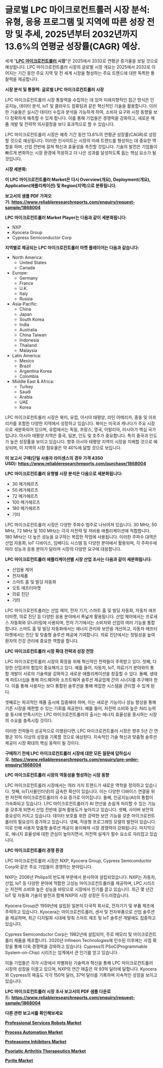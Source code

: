 <p><h1>글로벌 LPC 마이크로컨트롤러 시장 분석: 유형, 응용 프로그램 및 지역에 따른 성장 전망 및 추세, 2025년부터 2032년까지 13.6%의 연평균 성장률(CAGR) 예상.</h1></p><p>세계 "<strong><a href="https://www.reliableresearchreports.com/lpc-microcontroller-r1868004?utm_campaign=106&utm_medium=8&utm_source=Github&utm_content=ia&utm_term=06032025&utm_id=lpc-microcontroller">LPC 마이크로컨트롤러&nbsp;</a></strong><strong>시장</strong>"은 2025에서 2032로 연평균 증가율을 보일 것으로 예상됩니다. LPC 마이크로컨트롤러 시장의 글로벌 시장 개요는 2025에서 2032로 이어지는 기간 동안 주요 지역 및 전 세계 시장을 형성하는 주요 트렌드에 대한 독특한 통찰력을 제공합니다.</p>
<p><strong>시장 분석 및 통찰력: 글로벌 LPC 마이크로컨트롤러 시장</strong></p>
<p><p>LPC 마이크로컨트롤러 시장 통찰력을 수집하는 데 있어 미래지향적인 접근 방식은 인공지능, 데이터 분석, IoT 및 클라우드 컴퓨팅과 같은 혁신적인 기술을 활용합니다. 이러한 기술들은 실시간 데이터 수집과 분석을 가능하게 하여, 소비자 요구와 시장 동향을 보다 정확하게 예측할 수 있게 합니다. 이를 통해 기업들은 경쟁력을 강화하고, 새로운 제품 개발 및 전략적 의사결정을 보다 효과적으로 할 수 있습니다. </p><p>LPC 마이크로컨트롤러 시장은 예측 기간 동안 13.6%의 연평균 성장률(CAGR)로 성장할 것으로 예상됩니다. 이러한 인사이트는 시장의 미래 트렌드를 형성하는 데 중요한 역할을 하며, 산업 전반에 걸쳐 혁신과 효율성을 촉진할 것입니다. 기술의 발전은 기업들이 빠르게 변화하는 시장 환경에 적응하고 더 나은 성과를 달성하도록 돕는 핵심 요소가 될 것입니다.</p><a href="%7CAUTHORITHY_DOMAIN_URL%7C?utm_campaign=106&utm_medium=8&utm_source=Github&utm_content=ia&utm_term=06032025&utm_id=lpc-microcontroller"></a></p>
<p><strong>시장 세분화:</strong></p>
<p><strong>이 LPC 마이크로컨트롤러 Market은 다시 Overview(개요), Deployment(개요), Application(애플리케이션) 및 Region(지역)으로 분류됩니다.</strong></p>
<p><strong>보고서의 샘플 PDF 가져오기:&nbsp;<a href="https://www.reliableresearchreports.com/enquiry/request-sample/1868004?utm_campaign=106&utm_medium=8&utm_source=Github&utm_content=ia&utm_term=06032025&utm_id=lpc-microcontroller">https://www.reliableresearchreports.com/enquiry/request-sample/1868004</a></strong><strong></strong></p>
<p><strong>LPC 마이크로컨트롤러 Market Player는 다음과 같이 세분화됩니다:</strong></p>
<p><ul><li>NXP</li><li>Kyocera Group</li><li>Cypress Semiconductor Corp</li></ul></p>
<p><strong>지역별로 제공되는 LPC 마이크로컨트롤러 마켓 플레이어는 다음과 같습니다:</strong></p>
<p><ul>
    <li>
        North America:
        <ul>
            <li>United States</li>
            <li>Canada</li>
        </ul>
    </li>
    <li>
        Europe:
        <ul>
            <li>Germany</li>
            <li>France</li>
            <li>U.K.</li>
            <li>Italy</li>
            <li>Russia</li>
        </ul>
    </li>
    <li>
        Asia-Pacific:
        <ul>
            <li>China</li>
            <li>Japan</li>
            <li>South Korea</li>
            <li>India</li>
            <li>Australia</li>
            <li>China Taiwan</li>
            <li>Indonesia</li>
            <li>Thailand</li>
            <li>Malaysia</li>
        </ul>
    </li>
    <li>
        Latin America:
        <ul>
            <li>Mexico</li>
            <li>Brazil</li>
            <li>Argentina Korea</li>
            <li>Colombia</li>
        </ul>
    </li>
    <li>
        Middle East & Africa:
        <ul>
            <li>Turkey</li>
            <li>Saudi</li>
            <li>Arabia</li>
            <li>UAE</li>
            <li>Korea</li>
        </ul>
    </li>
    </ul></p>
<p><p>LPC 마이크로컨트롤러 시장은 북미, 유럽, 아시아 태평양, 라틴 아메리카, 중동 및 아프리카를 포함한 다양한 지역에서 성장하고 있습니다. 북미는 미국과 캐나다가 주요 시장으로 세분화되어 있으며, 유럽에서는 독일, 프랑스, 영국, 이탈리아, 러시아가 핵심 국가입니다. 아시아 태평양 지역은 중국, 일본, 인도 및 호주가 중요합니다. 특히 중국과 인도가 높은 성장률을 보이고 있습니다. 향후 아시아 태평양 지역이 시장을 지배할 것으로 예상되며, 이 지역의 시장 점유율은 약 40%에 달할 것으로 보입니다.</p></p>
<p><strong>이 보고서 구매(단일 사용자 라이센스의 경우 가격 4350 USD):&nbsp;<a href="https://www.reliableresearchreports.com/purchase/1868004?utm_campaign=106&utm_medium=8&utm_source=Github&utm_content=ia&utm_term=06032025&utm_id=lpc-microcontroller">https://www.reliableresearchreports.com/purchase/1868004</a></strong></p>
<p><strong>LPC 마이크로컨트롤러 유형별 시장 분석은 다음으로 세분화됩니다:</strong></p>
<p><ul><li>30 메가헤르츠</li><li>50 메가헤르츠</li><li>72 메가헤르츠</li><li>100 메가헤르츠</li><li>180 메가헤르츠</li><li>기타</li></ul></p>
<p><p>LPC 마이크로컨트롤러 시장은 다양한 주파수 범주로 나뉘어져 있습니다. 30 MHz, 50 MHz, 72 MHz 및 100 MHz는 각각 저전력 및 저비용 애플리케이션에 적합합니다. 180 MHz는 더 높은 성능을 요구하는 복잡한 작업에 사용됩니다. 이러한 주파수 대역은 산업 자동화, IoT 디바이스, 임베디드 시스템 등 다양한 분야에서 활용되며, 각 주파수에 따라 성능과 응용 분야가 달라져 시장의 다양한 요구에 대응합니다.</p></p>
<p><strong>LPC 마이크로컨트롤러 애플리케이션별 시장 산업 조사는 다음과 같이 세분화됩니다:</strong></p>
<p><ul><li>산업용 제어</li><li>전자제품</li><li>스마트 홈 및 빌딩 자동화</li><li>오토 애프터마켓</li><li>의료 진단</li><li>기타</li></ul></p>
<p><p>LPC 마이크로컨트롤러는 산업 제어, 전자 기기, 스마트 홈 및 빌딩 자동화, 자동차 애프터마켓, 의료 진단 등 다양한 응용 분야에서 폭넓게 활용됩니다. 산업 제어에서는 프로세스 자동화와 모니터링에 사용되며, 전자 기기에서는 소비자와 산업의 여러 기능을 통합합니다. 스마트 홈 및 빌딩 자동화에서는 에너지 관리와 보안을 개선하고, 자동차 애프터마켓에서는 진단 및 맞춤형 솔루션 제공에 기여합니다. 의료 진단에서는 정밀성을 높여 환자의 건강 관리에 중요한 역할을 합니다.</p></p>
<p><strong>LPC 마이크로컨트롤러 시장 확대 전략과 성장 전망</strong></p>
<p><p>LPC 마이크로컨트롤러 시장의 확장을 위해 혁신적인 전략들이 주목받고 있다. 첫째, 다양한 산업과의 협업이 중요해지고 있다. 예를 들어, 자동차, IoT, 의료기기 분야와의 통합 개발이 서로의 기술력을 강화하고 새로운 애플리케이션을 창출할 수 있다. 둘째, 생태계 파트너십을 통해 하드웨어와 소프트웨어 솔루션 제공업체 간의 시너지를 추구해야 한다. 이를 통해 사용자는 보다 통합된 솔루션을 통해 복잡한 시스템을 관리할 수 있게 된다.</p><p>셋째로는 파괴적인 제품 출시에 집중해야 하며, 이는 새로운 기능이나 성능 향상을 통해 기존 시장을 재편할 수 있는 기회를 제공한다. 예를 들어, 저전력 소비와 높은 처리 능력을 동시에 만족시키는 LPC 마이크로컨트롤러의 출시는 에너지 효율성을 중시하는 시장의 수요를 충족시킬 것이다.</p><p>이러한 전략들이 성공적으로 이행된다면, LPC 마이크로컨트롤러 시장은 향후 5년 간 연평균 10% 이상의 성장을 기록할 것으로 예상된다. 지속적인 기술 혁신과 맞춤형 솔루션 제공이 시장 확대의 핵심 동력이 될 것이다.</p></p>
<p><strong>구매하기 전에 LPC 마이크로컨트롤러 시장에 대한 모든 질문에 답하십시오.&nbsp;<a href="https://www.reliableresearchreports.com/enquiry/pre-order-enquiry/1868004?utm_campaign=106&utm_medium=8&utm_source=Github&utm_content=ia&utm_term=06032025&utm_id=lpc-microcontroller">https://www.reliableresearchreports.com/enquiry/pre-order-enquiry/1868004</a></strong><strong></strong></p>
<p><strong>LPC 마이크로컨트롤러 시장의 역동성을 형성하는 시장 동향</strong></p>
<p><p>LPC 마이크로컨트롤러 시장에서는 여러 가지 트렌드가 새로운 역학을 정의하고 있습니다. 첫째, IoT(사물인터넷)의 급속한 확산이 있습니다. 이는 다양한 디바이스 연결을 위한 저전력 마이크로컨트롤러의 수요 증가로 이어집니다. 둘째, 인공지능(AI)의 통합이 가속화되고 있습니다. LPC 마이크로컨트롤러가 AI 연산을 손쉽게 처리할 수 있는 기능을 갖추게 되면서 산업 전반에 걸쳐 활용도가 높아지고 있습니다. 셋째, 사이버 보안의 중요성이 커지고 있습니다. 데이터 보호를 위한 강력한 보안 기능을 갖춘 마이크로컨트롤러의 필요성이 증가하고 있습니다. 넷째, 적응형 프로그래밍 모델의 발전이 있습니다. 이로 인해 사용자 맞춤형 솔루션 제공이 용이해져 시장 경쟁력이 강화됩니다. 마지막으로, 에너지 효율성에 대한 관심이 높아지면서, 저전력 설계가 필수 요소로 자리잡고 있습니다.</p></p>
<p><strong>LPC 마이크로컨트롤러 경쟁 환경</strong></p>
<p><p>LPC 마이크로컨트롤러 시장은 NXP, Kyocera Group, Cypress Semiconductor Corp와 같은 주요 기업들이 경쟁하는 분야입니다.</p><p>NXP는 2006년 Philips의 반도체 부문에서 분사하여 설립되었습니다. NXP는 자동차, 산업, IoT 등 다양한 분야에 적합한 고성능 마이크로컨트롤러를 제공하며, LPC 시리즈는 저전력 소비와 높은 성능을 바탕으로 시장에서 인기를 끌고 있습니다. 최근 몇 년간 IoT 및 자동화 기술의 발전과 함께 NXP의 시장 성장은 두드러졌습니다.</p><p>Kyocera Group은 1959년에 설립된 일본의 다국적 회사로, 전자기기 및 부품 제조에 주력하고 있습니다. Kyocera는 마이크로컨트롤러, 센서 및 전자부품으로 산업 솔루션을 제공하며, 최근 디지털화 시대에 맞춰 스마트 제조 및 IoT 솔루션 개발에도 집중하고 있습니다.</p><p>Cypress Semiconductor Corp는 1982년에 설립되어, 주로 메모리 및 마이크로컨트롤러 제품을 제조합니다. 2020년 Infineon Technologies에 인수된 이후에는 사업 확장을 통해 더욱 경쟁력을 강화하고 있습니다. Cypress의 PSoC(Programmable System-on-Chip) 시리즈는 업계에서 큰 인기를 얻고 있습니다.</p><p>이들 기업들은 각각 시장에서 차별화된 기술력과 혁신을 통해 LPC 마이크로컨트롤러 시장의 성장을 이끌고 있으며, NXP의 연간 매출은 약 93억 달러에 달합니다. Kyocera와 Cypress의 매출도 각각 150억 달러, 37억 달러를 기록하며 지속적인 성장을 보이고 있습니다.</p></p>
<p><strong>LPC 마이크로컨트롤러 시장 조사 보고서의 PDF 샘플 다운로드:&nbsp;<a href="https://www.reliableresearchreports.com/enquiry/request-sample/1868004?utm_campaign=106&utm_medium=8&utm_source=Github&utm_content=ia&utm_term=06032025&utm_id=lpc-microcontroller">https://www.reliableresearchreports.com/enquiry/request-sample/1868004</a></strong></p>
<p><strong></strong></p>
<p><strong></strong></p>
<p><strong></strong></p>
<p><strong></strong></p>
<p><strong>다른 관련 보고서를 확인해보세요</strong></p>
<p><strong><p><a href="https://github.com/kryshaprilbb/Market-Research-Report-List-1/blob/main/professional-services-robots-market.md?utm_campaign=106&utm_medium=8&utm_source=Github&utm_content=ia&utm_term=06032025&utm_id=lpc-microcontroller">Professional Services Robots Market</a></p><p><a href="https://github.com/kolffmaris58/Market-Research-Report-List-1/blob/main/process-automation-market.md?utm_campaign=106&utm_medium=8&utm_source=Github&utm_content=ia&utm_term=06032025&utm_id=lpc-microcontroller">Process Automation Market</a></p><p><a href="https://github.com/yepezkommakp/Market-Research-Report-List-1/blob/main/proteasome-inhibitors-market.md?utm_campaign=106&utm_medium=8&utm_source=Github&utm_content=ia&utm_term=06032025&utm_id=lpc-microcontroller">Proteasome Inhibitors Market</a></p><p><a href="https://github.com/syiqvanyo/Market-Research-Report-List-1/blob/main/psoriatic-arthritis-therapeutics-market.md?utm_campaign=106&utm_medium=8&utm_source=Github&utm_content=ia&utm_term=06032025&utm_id=lpc-microcontroller">Psoriatic Arthritis Therapeutics Market</a></p><p><a href="https://github.com/warshatulang0/Market-Research-Report-List-1/blob/main/pyrite-market.md?utm_campaign=106&utm_medium=8&utm_source=Github&utm_content=ia&utm_term=06032025&utm_id=lpc-microcontroller">Pyrite Market</a></p></strong></p>